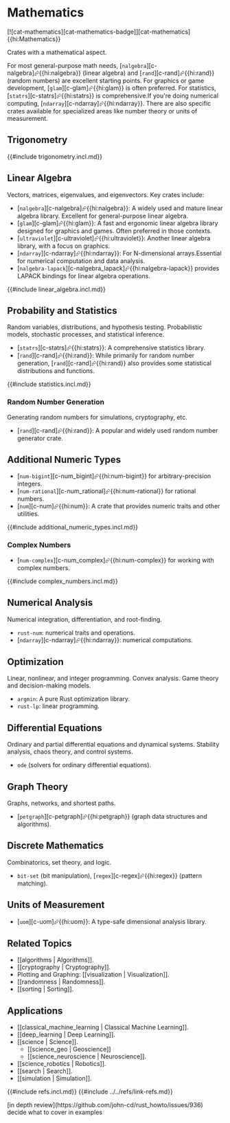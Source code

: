 # Mathematics

[![cat-mathematics][cat-mathematics-badge]][cat-mathematics]{{hi:Mathematics}}

Crates with a mathematical aspect.

For most general-purpose math needs, [`nalgebra`][c-nalgebra]⮳{{hi:nalgebra}} (linear algebra) and [`rand`][c-rand]⮳{{hi:rand}} (random numbers) are excellent starting points. For graphics or game development, [`glam`][c-glam]⮳{{hi:glam}} is often preferred. For statistics, [`statrs`][c-statrs]⮳{{hi:statrs}} is comprehensive.If you're doing numerical computing, [`ndarray`][c-ndarray]⮳{{hi:ndarray}}. There are also specific crates available for specialized areas like number theory or units of measurement.

## Trigonometry

{{#include trigonometry.incl.md}}

## Linear Algebra

Vectors, matrices, eigenvalues, and eigenvectors. Key crates include:

- [`nalgebra`][c-nalgebra]⮳{{hi:nalgebra}}: A widely used and mature linear algebra library. Excellent for general-purpose linear algebra.
- [`glam`][c-glam]⮳{{hi:glam}}: A fast and ergonomic linear algebra library designed for graphics and games. Often preferred in those contexts.
- [`ultraviolet`][c-ultraviolet]⮳{{hi:ultraviolet}}: Another linear algebra library, with a focus on graphics.
- [`ndarray`][c-ndarray]⮳{{hi:ndarray}}: For N-dimensional arrays.Essential for numerical computation and data analysis.
- [`nalgebra-lapack`][c-nalgebra_lapack]⮳{{hi:nalgebra-lapack}} provides LAPACK bindings for linear algebra operations.

{{#include linear_algebra.incl.md}}

## Probability and Statistics

Random variables, distributions, and hypothesis testing. Probabilistic models, stochastic processes, and statistical inference.

- [`statrs`][c-statrs]⮳{{hi:statrs}}: A comprehensive statistics library.
- [`rand`][c-rand]⮳{{hi:rand}}: While primarily for random number generation, [`rand`][c-rand]⮳{{hi:rand}} also provides some statistical distributions and functions.

{{#include statistics.incl.md}}

### Random Number Generation

Generating random numbers for simulations, cryptography, etc.

- [`rand`][c-rand]⮳{{hi:rand}}: A popular and widely used random number generator crate.

## Additional Numeric Types

- [`num-bigint`][c-num_bigint]⮳{{hi:num-bigint}} for arbitrary-precision integers.
- [`num-rational`][c-num_rational]⮳{{hi:num-rational}} for rational numbers.
- [`num`][c-num]⮳{{hi:num}}: A crate that provides numeric traits and other utilities.

{{#include additional_numeric_types.incl.md}}

### Complex Numbers

- [`num-complex`][c-num_complex]⮳{{hi:num-complex}} for working with complex numbers.

{{#include complex_numbers.incl.md}}

## Numerical Analysis

Numerical integration, differentiation, and root-finding.

- `rust-num`: numerical traits and operations.
- [`ndarray`][c-ndarray]⮳{{hi:ndarray}}: numerical computations.

## Optimization

Linear, nonlinear, and integer programming. Convex analysis. Game theory and decision-making models.

- `argmin`: A pure Rust optimization library.
- `rust-lp`: linear programming.

## Differential Equations

Ordinary and partial differential equations and dynamical systems.
Stability analysis, chaos theory, and control systems.

- `ode` (solvers for ordinary differential equations).

## Graph Theory

Graphs, networks, and shortest paths.

- [`petgraph`][c-petgraph]⮳{{hi:petgraph}} (graph data structures and algorithms).

## Discrete Mathematics

Combinatorics, set theory, and logic.

- `bit-set` (bit manipulation), [`regex`][c-regex]⮳{{hi:regex}} (pattern matching).

## Units of Measurement

- [`uom`][c-uom]⮳{{hi:uom}}: A type-safe dimensional analysis library.

## Related Topics

- [[algorithms | Algorithms]].
- [[cryptography | Cryptography]].
- Plotting and Graphing: [[visualization | Visualization]].
- [[randomness | Randomness]].
- [[sorting | Sorting]].

## Applications

- [[classical_machine_learning | Classical Machine Learning]].
- [[deep_learning | Deep Learning]].
- [[science | Science]].
  - [[science_geo | Geoscience]]
  - [[science_neuroscience | Neuroscience]].
- [[science_robotics | Robotics]].
- [[search | Search]].
- [[simulation | Simulation]].

{{#include refs.incl.md}}
{{#include ../../refs/link-refs.md}}

<div class="hidden">
[in depth review](https://github.com/john-cd/rust_howto/issues/936)
decide what to cover in examples
</div>
